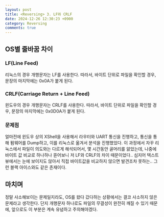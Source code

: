 ```yaml
---
layout: post
title: <Reversing> 3. LF와 CRLF
date: 2024-12-26 12:30:23 +0900
category: Reversing
comments: true
---
```


## OS별 줄바꿈 차이

### LF(Line Feed)

리눅스의 경우 개행문자는 LF를 사용한다. 따라서, 바이트 단위로 파일을 확인할 경우, 문장의 마지막에는 0x0A가 붙게 된다.

### CRLF(Carriage Return + Line Feed)

윈도우의 경우 개행문자는 CRLF를 사용한다. 따라서, 바이트 단위로 파일을 확인할 경우, 문장의 마지막에는 0x0D0A가 붙게 된다.

### 문제점

얼마전에 윈도우 상의 XShell을 사용해서 라우터와 UART 통신을 진행하고, 통신을 통해 펌웨어를 Dump하고, 이를 리눅스로 옮겨서 분석을 진행했었다. 이 과정에서 자꾸 리눅스에서 파일이 의도와는 다르게 해석되어서, 몇 시간동안 골머리를 앓았는데, 나중에 바이트 값 비교로 하나하나 뜯어보니 저 LF와 CRLF의 차이 때문이었다.. 심지어 텍스트 뷰에서는 눈에 보이지도 않아서 직접 바이트값을 비교하지 않으면 발견조차 못하는.. 그런 블랙 아이스와도 같은 존재이다.

## 마치며

정말 사소해보이는 문제일지라도, OS를 왔다 갔다하는 상황에서는 결코 사소하지 않은 문제라고 생각한다. 단지 개행문자 하나로도 파일의 무결성이 완전히 깨질 수 있기 때문에, 앞으로도 이 부분은 계속 유념하고 주의해야겠다.